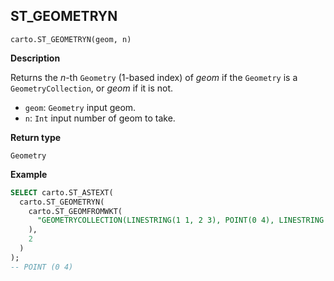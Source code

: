 ## ST_GEOMETRYN

```sql:signature
carto.ST_GEOMETRYN(geom, n)
```

**Description**

Returns the _n_-th `Geometry` (1-based index) of _geom_ if the `Geometry` is a `GeometryCollection`, or _geom_ if it is not.

* `geom`: `Geometry` input geom.
* `n`: `Int` input number of geom to take.

**Return type**

`Geometry`

**Example**

```sql
SELECT carto.ST_ASTEXT(
  carto.ST_GEOMETRYN(
    carto.ST_GEOMFROMWKT(
      "GEOMETRYCOLLECTION(LINESTRING(1 1, 2 3), POINT(0 4), LINESTRING EMPTY)"
    ),
    2
  )
);
-- POINT (0 4)
```
